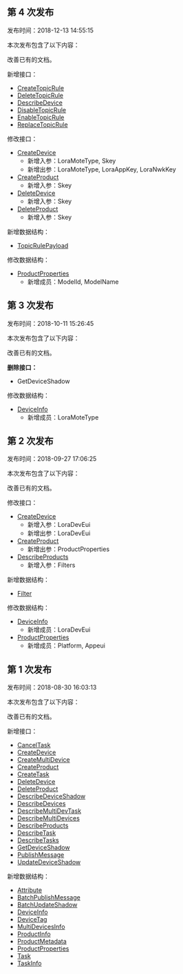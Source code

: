 ## 第 4 次发布

发布时间：2018-12-13 14:55:15

本次发布包含了以下内容：

改善已有的文档。

新增接口：

* [CreateTopicRule](/document/api/634/31582)
* [DeleteTopicRule](/document/api/634/31581)
* [DescribeDevice](/document/api/634/31583)
* [DisableTopicRule](/document/api/634/31580)
* [EnableTopicRule](/document/api/634/31579)
* [ReplaceTopicRule](/document/api/634/31578)

修改接口：

* [CreateDevice](/document/api/634/19496)
	* 新增入参：LoraMoteType, Skey
	* 新增出参：LoraMoteType, LoraAppKey, LoraNwkKey
* [CreateProduct](/document/api/634/19479)
	* 新增入参：Skey
* [DeleteDevice](/document/api/634/19494)
	* 新增入参：Skey
* [DeleteProduct](/document/api/634/19478)
	* 新增入参：Skey

新增数据结构：

* [TopicRulePayload](/document/api/634/19497#TopicRulePayload)

修改数据结构：

* [ProductProperties](/document/api/634/19497#ProductProperties)
	* 新增成员：ModelId, ModelName

## 第 3 次发布

发布时间：2018-10-11 15:26:45

本次发布包含了以下内容：

改善已有的文档。

**删除接口：**

* GetDeviceShadow

修改数据结构：

* [DeviceInfo](/document/api/634/19497#DeviceInfo)
	* 新增成员：LoraMoteType

## 第 2 次发布

发布时间：2018-09-27 17:06:25

本次发布包含了以下内容：

改善已有的文档。

修改接口：

* [CreateDevice](/document/api/634/19496)
	* 新增入参：LoraDevEui
	* 新增出参：LoraDevEui
* [CreateProduct](/document/api/634/19479)
	* 新增出参：ProductProperties
* [DescribeProducts](/document/api/634/19477)
	* 新增入参：Filters

新增数据结构：

* [Filter](/document/api/634/19497#Filter)

修改数据结构：

* [DeviceInfo](/document/api/634/19497#DeviceInfo)
	* 新增成员：LoraDevEui
* [ProductProperties](/document/api/634/19497#ProductProperties)
	* 新增成员：Platform, Appeui

## 第 1 次发布

发布时间：2018-08-30 16:03:13

本次发布包含了以下内容：

改善已有的文档。

新增接口：

* [CancelTask](/document/api/634/19484)
* [CreateDevice](/document/api/634/19496)
* [CreateMultiDevice](/document/api/634/19495)
* [CreateProduct](/document/api/634/19479)
* [CreateTask](/document/api/634/19483)
* [DeleteDevice](/document/api/634/19494)
* [DeleteProduct](/document/api/634/19478)
* [DescribeDeviceShadow](/document/api/634/19489)
* [DescribeDevices](/document/api/634/19493)
* [DescribeMultiDevTask](/document/api/634/19492)
* [DescribeMultiDevices](/document/api/634/19491)
* [DescribeProducts](/document/api/634/19477)
* [DescribeTask](/document/api/634/19482)
* [DescribeTasks](/document/api/634/19481)
* [GetDeviceShadow](/document/api/634/19489)
* [PublishMessage](/document/api/634/19486)
* [UpdateDeviceShadow](/document/api/634/19488)

新增数据结构：

* [Attribute](/document/api/634/19497#Attribute)
* [BatchPublishMessage](/document/api/634/19497#BatchPublishMessage)
* [BatchUpdateShadow](/document/api/634/19497#BatchUpdateShadow)
* [DeviceInfo](/document/api/634/19497#DeviceInfo)
* [DeviceTag](/document/api/634/19497#DeviceTag)
* [MultiDevicesInfo](/document/api/634/19497#MultiDevicesInfo)
* [ProductInfo](/document/api/634/19497#ProductInfo)
* [ProductMetadata](/document/api/634/19497#ProductMetadata)
* [ProductProperties](/document/api/634/19497#ProductProperties)
* [Task](/document/api/634/19497#Task)
* [TaskInfo](/document/api/634/19497#TaskInfo)

